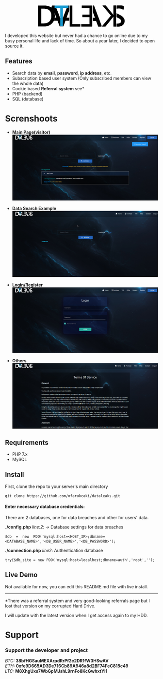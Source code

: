 <center>
  <img src="https://github.com/ofarukcaki/dataleaks/blob/master/readme-images/logo-dark.png?raw=true" height="78" width="300"/>
</center>


I developed this website but never had a chance to go online due to my busy personal life and lack of time. So about a year later, I decided to open source it.

## Features

 - Search data by **email**, **password**, **ip address**, etc.
 -  Subscription based user system (Only subscribed members can view the whole data)
 - Cookie based **Referral system**    see*
 - PHP (backend)
 - SQL (database)
 
# Screnshoots

 - **Main Page(visitor)**
 ![Main page](https://github.com/ofarukcaki/dataleaks/blob/master/readme-images/main_visitor.png?raw=true)

- **Data Search Example**
![Data breach searchquery](https://github.com/ofarukcaki/dataleaks/blob/master/readme-images/search.gif?raw=true)

- **Login/Register**
![Login Page](https://github.com/ofarukcaki/dataleaks/blob/master/readme-images/login.png?raw=true)

- **Others**
![TOS](https://github.com/ofarukcaki/dataleaks/blob/master/readme-images/tos.png?raw=true)

## Requirements
- PHP 7.x
- MySQL


## Install

First, clone the repo to your server's main directory

    git clone https://github.com/ofarukcaki/dataleaks.git

####  Enter necessary database credentials:
There are 2 databases, one for data breaches and other for users' data.

**./config.php** *line:2*: -> Database settings for  data breaches

    $db  =  new  PDO('mysql:host=<HOST_IP>;dbname=<DATABASE_NAME>','<DB_USER_NAME>','<DB_PASSWORD>');

**./connection.php** *line2*: Authentication database

    try{$db_site = new PDO('mysql:host=localhost;dbname=auth','root','');

## Live Demo
Not available for now, you can edit this README.md file with live install.

---
*There was a referral system and very good-looking referrals page but I lost that version on my corrupted Hard Drive.

I will update with the latest version when I get access again to my HDD.


# Support
### Support the developer and project
*BTC:* **38bfHGSauMEXArpdRrPf2e2DR1fW3HSwAV**  
*ETH:*  **0xfe9D665AD3De716Cb89A946a8d2BF74FeC815c49**  
*LTC:*  **M8XhgUxs7WbGpMJshL9rnFo8KcGwhxtYi1**
